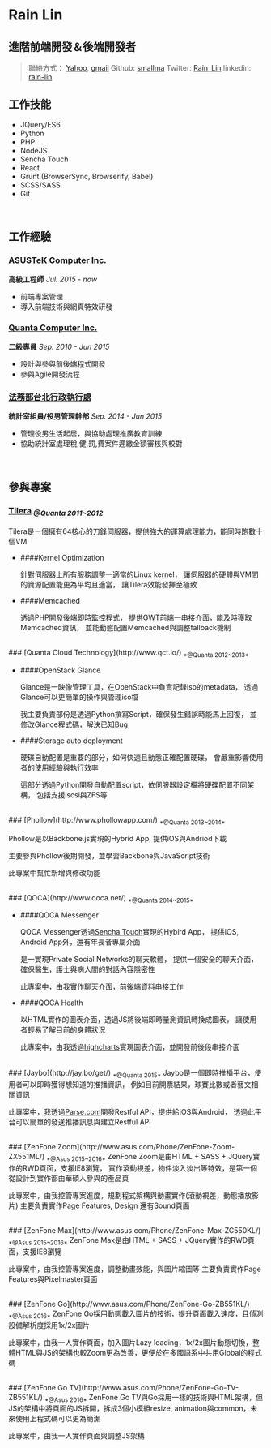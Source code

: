 # Rain Lin
## 進階前端開發＆後端開發者

> 聯絡方式： [Yahoo](mailto:s.rain@yahoo.com.tw), [gmail](mailto:rainlin009@gmail.com)
> Github: [smallma](https://github.com/smallma)
> Twitter: [Rain_Lin](https://twitter.com/rain_lin)
> linkedin: [rain-lin](https://www.linkedin.com/in/rain-lin-8796b263)


## 工作技能

* JQuery/ES6
* Python
* PHP
* NodeJS
* Sencha Touch
* React
* Grunt (BrowserSync, Browserify, Babel)
* SCSS/SASS
* Git

<br>

## 工作經驗

### [ASUSTeK Computer Inc.](http://www.asus.com/)

__高級工程師__ *Jul. 2015 - now*

* 前端專案管理
* 導入前端技術與網頁特效研發


### [Quanta Computer Inc.](http://www.quantatw.com/)

__二級專員__ *Sep. 2010 - Jun 2015*

* 設計與參與前後端程式開發
* 參與Agile開發流程


### [法務部台北行政執行處](http://www.tpk.moj.gov.tw/mp030.html)

__統計室組員/役男管理幹部__ *Sep. 2014 - Jun 2015* 

* 管理役男生活起居，與協助處理推廣教育訓練
* 協助統計室處理稅,健,罰,費案件遲繳金額審核與校對

<br>

## 參與專案

### [Tilera](https://en.wikipedia.org/wiki/TILE64) <sub>*@Quanta 2011~2012*</sub>
Tilera是ㄧ個擁有64核心的刀鋒伺服器，提供強大的運算處理能力，能同時跑數十個VM

- ####Kernel Optimization

    針對伺服器上所有服務調整一適當的Linux kernel，
    讓伺服器的硬體與VM間的資源配置能更為平均且適當，
    讓Tilera效能發揮至極致

- ####Memcached

    透過PHP開發後端即時監控程式，
    提供GWT前端一串接介面，能及時獲取Memcached資訊，
    並能動態配置Memcached與調整fallback機制

<br>
### [Quanta Cloud Technology](http://www.qct.io/) <sub>*@Quanta 2012~2013*</sub>

- ####OpenStack Glance

    Glance是一映像管理工具，在OpenStack中負責記錄iso的metadata，
    透過Glance可以更簡單的操作與管理iso檔

    我主要負責部份是透過Python撰寫Script，確保發生錯誤時能馬上回復，
    並修改Glance程式碼，解決已知Bug

- ####Storage auto deployment

    硬碟自動配置是重要的部分，如何快速且動態正確配置硬碟，
    會嚴重影響使用者的使用經驗與執行效率

    這部分透過Python開發自動配置script，依伺服器設定檔將硬碟配置不同架構，
    包括支援iscsi與ZFS等

<br>
### [Phollow](http://www.phollowapp.com/) <sub>*@Quanta 2013~2014*</sub>

Phollow是以Backbone.js實現的Hybrid App,  提供iOS與Andriod下載

主要參與Phollow後期開發，並學習Backbone與JavaScript技術

此專案中幫忙新增與修改功能

<br>
### [QOCA](http://www.qoca.net/) <sub>*@Quanta 2014~2015*</sub>

- ####QOCA Messenger

    QOCA Messenger透過[Sencha Touch](https://www.sencha.com/products/touch/)實現的Hybird App，
    提供iOS, Android App外，還有年長者專屬介面

    是一實現Private Social Networks的聊天軟體，
    提供一個安全的聊天介面，確保醫生，護士與病人間的對話內容隱密性

    此專案中，由我實作聊天介面，前後端資料串接工作

- ####QOCA Health

    以HTML實作的圖表介面，透過JS將後端即時量測資訊轉換成圖表，
    讓使用者輕易了解目前的身體狀況

    此專案中，由我透過[highcharts](http://www.highcharts.com/)實現圖表介面，並開發前後段串接介面

<br>
### [Jaybo](http://jay.bo/get/) <sub>*@Quanta 2015*</sub>
Jaybo是一個即時推播平台，使用者可以即時獲得想知道的推播資訊，
例如目前開票結果，球賽比數或者藝文相關資訊

此專案中，我透過[Parse.com](http://parse.com/)開發Restful API，提供給iOS與Android，
透過此平台可以簡單的發送推播訊息與建立Restful API

<br>
### [ZenFone Zoom](http://www.asus.com/Phone/ZenFone-Zoom-ZX551ML/) <sub>*@Asus 2015~2016*</sub>
ZenFone Zoom是由HTML + SASS + JQuery實作的RWD頁面，支援IE8瀏覽，
實作滾動視差，物件淡入淡出等特效，是第一個從設計到實作都由華碩人參與的產品頁

此專案中，由我控管專案進度，規劃程式架構與動畫實作(滾動視差，動態播放影片)
主要負責實作Page Features, Design 還有Sound頁面

<br>
### [ZenFone Max](http://www.asus.com/Phone/ZenFone-Max-ZC550KL/) <sub>*@Asus 2015~2016*</sub>
ZenFone Max是由HTML + SASS + JQuery實作的RWD頁面，支援IE8瀏覽

此專案中，由我控管專案進度，調整動畫效能，與圖片縮圖等
主要負責實作Page Features與Pixelmaster頁面

<br>
### [ZenFone Go](http://www.asus.com/Phone/ZenFone-Go-ZB551KL/) <sub>*@Asus 2016*</sub>
ZenFone Go採用動態載入圖片的技術，提升頁面載入速度，且偵測設備解析度採用1x/2x圖片

此專案中，由我一人實作頁面，加入圖片Lazy loading，1x/2x圖片動態切換，整體HTML與JS的架構也較Zoom更為改善，更便於在多國語系中共用Global的程式碼

<br>
### [ZenFone Go TV](http://www.asus.com/Phone/ZenFone-Go-TV-ZB551KL/) <sub>*@Asus 2016*</sub>
ZenFone Go TV與Go採用一樣的技術與HTML架構，但JS的架構中將頁面的JS拆開，拆成3個小模組resize, animation與common，未來使用上程式碼可以更為簡潔

此專案中，由我一人實作頁面與調整JS架構